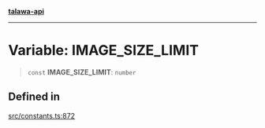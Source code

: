 [**talawa-api**](../../README.md)

***

# Variable: IMAGE\_SIZE\_LIMIT

> `const` **IMAGE\_SIZE\_LIMIT**: `number`

## Defined in

[src/constants.ts:872](https://github.com/Suyash878/talawa-api/blob/b5a9d8b4a1ea678a3d6f5b710b3721f91a3052fc/src/constants.ts#L872)

